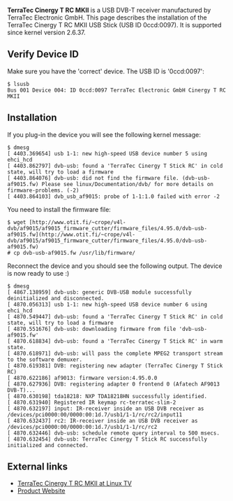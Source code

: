 **TerraTec Cinergy T RC MKII** is a USB DVB-T receiver manufactured by TerraTec Electronic GmbH. This page describes the installation of the TerraTec Cinergy T RC MKII USB Stick (USB ID 0ccd:0097). It is supported since kernel version 2.6.37.

## Verify Device ID

Make sure you have the 'correct' device. The USB ID is '0ccd:0097':

```
$ lsusb
Bus 001 Device 004: ID 0ccd:0097 TerraTec Electronic GmbH Cinergy T RC MKII

```

## Installation

If you plug-in the device you will see the following kernel message:

```
$ dmesg
[ 4403.369654] usb 1-1: new high-speed USB device number 5 using ehci_hcd
[ 4403.862797] dvb-usb: found a 'TerraTec Cinergy T Stick RC' in cold state, will try to load a firmware
[ 4403.864076] dvb-usb: did not find the firmware file. (dvb-usb-af9015.fw) Please see linux/Documentation/dvb/ for more details on firmware-problems. (-2)
[ 4403.864103] dvb_usb_af9015: probe of 1-1:1.0 failed with error -2

```

You need to install the firmware file:

```
$ wget [http://www.otit.fi/~crope/v4l-dvb/af9015/af9015_firmware_cutter/firmware_files/4.95.0/dvb-usb-af9015.fw](http://www.otit.fi/~crope/v4l-dvb/af9015/af9015_firmware_cutter/firmware_files/4.95.0/dvb-usb-af9015.fw)
# cp dvb-usb-af9015.fw /usr/lib/firmware/

```

Reconnect the device and you should see the following output. The device is now ready to use :)

```
$ dmesg
[ 4867.138959] dvb-usb: generic DVB-USB module successfully deinitialized and disconnected.
[ 4870.056313] usb 1-1: new high-speed USB device number 6 using ehci_hcd
[ 4870.549447] dvb-usb: found a 'TerraTec Cinergy T Stick RC' in cold state, will try to load a firmware
[ 4870.551676] dvb-usb: downloading firmware from file 'dvb-usb-af9015.fw'
[ 4870.618834] dvb-usb: found a 'TerraTec Cinergy T Stick RC' in warm state.
[ 4870.618971] dvb-usb: will pass the complete MPEG2 transport stream to the software demuxer.
[ 4870.619381] DVB: registering new adapter (TerraTec Cinergy T Stick RC)
[ 4870.622186] af9013: firmware version:4.95.0.0
[ 4870.627936] DVB: registering adapter 0 frontend 0 (Afatech AF9013 DVB-T)...
[ 4870.630198] tda18218: NXP TDA18218HN successfully identified.
[ 4870.631940] Registered IR keymap rc-terratec-slim-2
[ 4870.632197] input: IR-receiver inside an USB DVB receiver as /devices/pci0000:00/0000:00:1d.7/usb1/1-1/rc/rc2/input11
[ 4870.632437] rc2: IR-receiver inside an USB DVB receiver as /devices/pci0000:00/0000:00:1d.7/usb1/1-1/rc/rc2
[ 4870.632446] dvb-usb: schedule remote query interval to 500 msecs.
[ 4870.632454] dvb-usb: TerraTec Cinergy T Stick RC successfully initialized and connected.

```

## External links

*   [TerraTec Cinergy T RC MKII at Linux TV](http://www.linuxtv.org/wiki/index.php/TerraTec_Cinergy_T_USB_RC)
*   [Product Website](http://www.terratec.net/en/products/Cinergy_T_Stick_RC_97818.html)